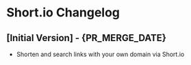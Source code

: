 # Short.io Changelog

## [Initial Version] - {PR_MERGE_DATE}

- Shorten and search links with your own domain via Short.io